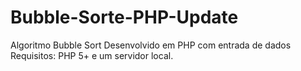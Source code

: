# Bubble-Sorte-PHP-Update
Algoritmo Bubble Sort Desenvolvido em PHP com entrada de dados
Requisitos: PHP 5+ e um servidor local.
